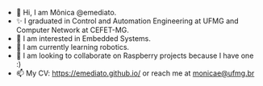 - 👋 Hi, I am Mônica @emediato.
- ✨ I graduated in Control and Automation Engineering at UFMG and Computer Network at CEFET-MG.
- 👀 I am interested in Embedded Systems.
- 🌱 I am currently learning robotics.
- 💞️ I am looking to collaborate on Raspberry projects because I have one :)
- 📫 My CV: https://emediato.github.io/ or reach me at monicae@ufmg.br

<!---
emediato/emediato is a ✨ special ✨ repository because its `README.md` (this file) appears on your GitHub profile.
You can click the Preview link to take a look at your changes.
--->
